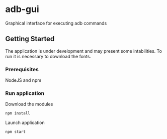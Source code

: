 # adb-gui

Graphical interface for executing adb commands

## Getting Started

The application is under development and may present some intabilities. To run it is necessary to download the fonts.

### Prerequisites

NodeJS and npm

### Run application

Download the modules

```
npm install
```

Launch application
```
npm start
```
